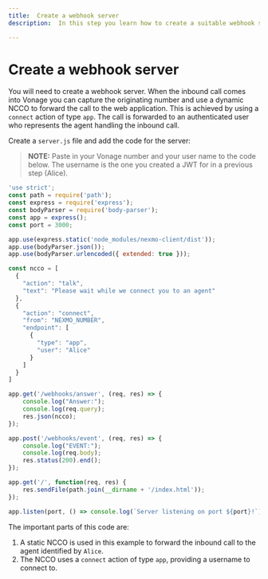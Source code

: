 ```yaml
---
title:  Create a webhook server
description:  In this step you learn how to create a suitable webhook server that enables your web app to accept an inbound PSTN phone call.

---
```


Create a webhook server
=======================

You will need to create a webhook server. When the inbound call comes into Vonage you can capture the originating number and use a dynamic NCCO to forward the call to the web application. This is achieved by using a `connect` action of type `app`. The call is forwarded to an authenticated user who represents the agent handling the inbound call.

Create a `server.js` file and add the code for the server:

> **NOTE:** Paste in your Vonage number and your user name to the code below. The username is the one you created a JWT for in a previous step (Alice).

```javascript
'use strict';
const path = require('path');
const express = require('express');
const bodyParser = require('body-parser');
const app = express();
const port = 3000;

app.use(express.static('node_modules/nexmo-client/dist'));
app.use(bodyParser.json());
app.use(bodyParser.urlencoded({ extended: true }));

const ncco = [
  {
    "action": "talk",
    "text": "Please wait while we connect you to an agent"
  },
  {
    "action": "connect",
    "from": "NEXMO_NUMBER",
    "endpoint": [
      {
        "type": "app",
        "user": "Alice"
      }
    ]
  }
]

app.get('/webhooks/answer', (req, res) => {
    console.log("Answer:");
    console.log(req.query);
    res.json(ncco);
});

app.post('/webhooks/event', (req, res) => {
    console.log("EVENT:");
    console.log(req.body);
    res.status(200).end();
});

app.get('/', function(req, res) {
    res.sendFile(path.join(__dirname + '/index.html'));
});

app.listen(port, () => console.log(`Server listening on port ${port}!`));

```

The important parts of this code are:

1. A static NCCO is used in this example to forward the inbound call to the agent identified by `Alice`.
2. The NCCO uses a `connect` action of type `app`, providing a username to connect to.

